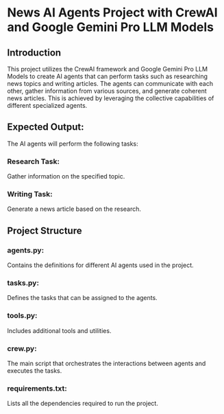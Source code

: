 # News AI Agents Project with CrewAI and Google Gemini Pro LLM Models

## Introduction
This project utilizes the CrewAI framework and Google Gemini Pro LLM Models to create AI agents that can perform tasks such as researching news topics and writing articles. The agents can communicate with each other, gather information from various sources, and generate coherent news articles. This is achieved by leveraging the collective capabilities of different specialized agents.

## Expected Output:

The AI agents will perform the following tasks:

### Research Task:
Gather information on the specified topic.
### Writing Task:
Generate a news article based on the research.

## Project Structure
### agents.py:
Contains the definitions for different AI agents used in the project.
### tasks.py:
Defines the tasks that can be assigned to the agents.
### tools.py:
Includes additional tools and utilities.
### crew.py:
The main script that orchestrates the interactions between agents and executes the tasks.
### requirements.txt:
Lists all the dependencies required to run the project.